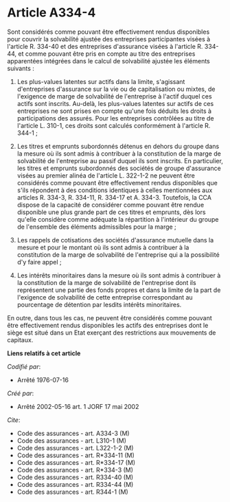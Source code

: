 # Article A334-4

Sont considérés comme pouvant être effectivement rendus disponibles pour couvrir la solvabilité ajustée des entreprises
participantes visées à l'article R. 334-40 et des entreprises d'assurance visées à l'article R. 334-44, et comme pouvant être
pris en compte au titre des entreprises apparentées intégrées dans le calcul de solvabilité ajustée les éléments suivants :

1. Les plus-values latentes sur actifs dans la limite, s'agissant d'entreprises d'assurance sur la vie ou de capitalisation
ou mixtes, de l'exigence de marge de solvabilité de l'entreprise à l'actif duquel ces actifs sont inscrits. Au-delà, les
plus-values latentes sur actifs de ces entreprises ne sont prises en compte qu'une fois déduits les droits à participations
des assurés. Pour les entreprises contrôlées au titre de l'article L. 310-1, ces droits sont calculés conformément à
l'article R. 344-1 ;

2. Les titres et emprunts subordonnés détenus en dehors du groupe dans la mesure où ils sont admis à contribuer à la
constitution de la marge de solvabilité de l'entreprise au passif duquel ils sont inscrits. En particulier, les titres et
emprunts subordonnés des sociétés de groupe d'assurance visées au premier alinéa de l'article L. 322-1-2 ne peuvent être
considérés comme pouvant être effectivement rendus disponibles que s'ils répondent à des conditions identiques à celles
mentionnées aux articles R. 334-3, R. 334-11, R. 334-17 et A. 334-3. Toutefois, la CCA dispose de la capacité de considérer
comme pouvant être rendue disponible une plus grande part de ces titres et emprunts, dès lors qu'elle considère comme
adéquate la répartition à l'intérieur du groupe de l'ensemble des éléments admissibles pour la marge ;

3. Les rappels de cotisations des sociétés d'assurance mutuelle dans la mesure et pour le montant où ils sont admis à
contribuer à la constitution de la marge de solvabilité de l'entreprise qui a la possibilité d'y faire appel ;

4. Les intérêts minoritaires dans la mesure où ils sont admis à contribuer à la constitution de la marge de solvabilité de
l'entreprise dont ils représentent une partie des fonds propres et dans la limite de la part de l'exigence de solvabilité de
cette entreprise correspondant au pourcentage de détention par lesdits intérêts minoritaires.

En outre, dans tous les cas, ne peuvent être considérés comme pouvant être effectivement rendus disponibles les actifs des
entreprises dont le siège est situé dans un Etat exerçant des restrictions aux mouvements de capitaux.

**Liens relatifs à cet article**

_Codifié par_:

  - Arrêté 1976-07-16

_Créé par_:

  - Arrêté 2002-05-16 art. 1 JORF 17 mai 2002

_Cite_:

  - Code des assurances - art. A334-3 (M)
  - Code des assurances - art. L310-1 (M)
  - Code des assurances - art. L322-1-2 (M)
  - Code des assurances - art. R*334-11 (M)
  - Code des assurances - art. R*334-17 (M)
  - Code des assurances - art. R*334-3 (M)
  - Code des assurances - art. R334-40 (M)
  - Code des assurances - art. R334-44 (M)
  - Code des assurances - art. R344-1 (M)
